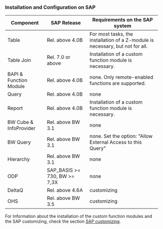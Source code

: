 ### Installation and Configuration on SAP


|Component             | SAP Release           | Requirements on the SAP system                                                |
|----------------------|-----------------------|-------------------------------------------------------------------------------|
|Table                 | Rel. above 4.0B       | For most tasks, the installation of a Z-module is necessary, but not for all. |
|Table Join            | Rel. 7.0 or above     | Installation of a custom function module is necessary.                        |
|BAPI & Function Module| Rel. above 4.0B       | none. Only remote-enabled functions are supported.                            |
|Query                 | Rel. above 4.0B       | none                                                                          |
|Report                | Rel. above 4.0B       | Installation of a custom function module is necessary.                        |
|BW Cube & InfoProvider| Rel. above BW 3.1     | none                                                                          |
|BW Query              | Rel. above BW 3.1     | none. Set the option: "Allow External Access to this Query"                   |
|Hierarchy             | Rel. above BW 3.1     | none                                                                          |
|ODP                   | SAP_BASIS >= 730, BW >= 7,3X   | none                                                             |
|DeltaQ                | Rel. above 4.6A       | customizing                                                                   |
|OHS                   | Rel. above BW 3.5     | customizing                                                                   |


For Information about the installation of the custom function modules and the SAP customizing, check the section [SAP customizing](../sap-customizing).
